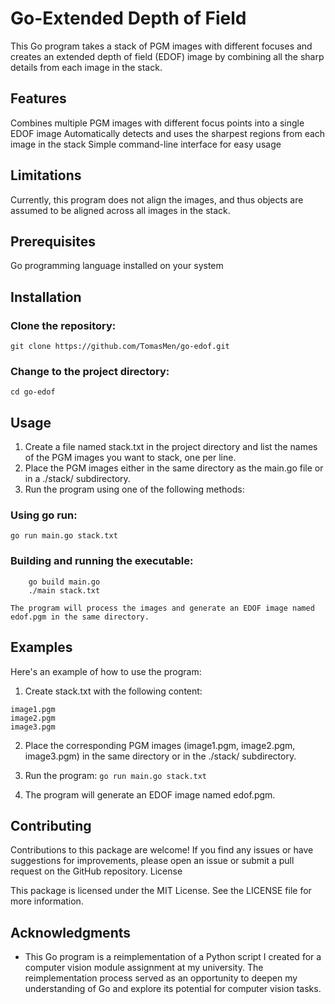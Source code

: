 # Go-Extended Depth of Field

This Go program takes a stack of PGM images with different focuses and creates an extended depth of field (EDOF) image by combining all the sharp details from each image in the stack.
## Features

Combines multiple PGM images with different focus points into a single EDOF image
Automatically detects and uses the sharpest regions from each image in the stack
Simple command-line interface for easy usage

## Limitations

Currently, this program does not align the images, and thus objects are assumed to be aligned across all images in the stack.

## Prerequisites

Go programming language installed on your system

## Installation

### Clone the repository:

``` git clone https://github.com/TomasMen/go-edof.git  ```

### Change to the project directory:

``` cd go-edof ```

## Usage

1. Create a file named stack.txt in the project directory and list the names of the PGM images you want to stack, one per line.
2. Place the PGM images either in the same directory as the main.go file or in a ./stack/ subdirectory.
3. Run the program using one of the following methods:

### Using go run:

``` go run main.go stack.txt ```

### Building and running the executable:

        go build main.go
        ./main stack.txt

    The program will process the images and generate an EDOF image named edof.pgm in the same directory.

## Examples

Here's an example of how to use the program:

1. Create stack.txt with the following content:
```
image1.pgm
image2.pgm
image3.pgm
```

2. Place the corresponding PGM images (image1.pgm, image2.pgm, image3.pgm) in the same directory or in the ./stack/ subdirectory.
3. Run the program:
``` go run main.go stack.txt ```

4. The program will generate an EDOF image named edof.pgm.

## Contributing

Contributions to this package are welcome! If you find any issues or have suggestions for improvements, please open an issue or submit a pull request on the GitHub repository.
License

This package is licensed under the MIT License. See the LICENSE file for more information.

## Acknowledgments

- This Go program is a reimplementation of a Python script I created for a computer vision module assignment at my university. The reimplementation process served as an opportunity to deepen my understanding of Go and explore its potential for computer vision tasks.

